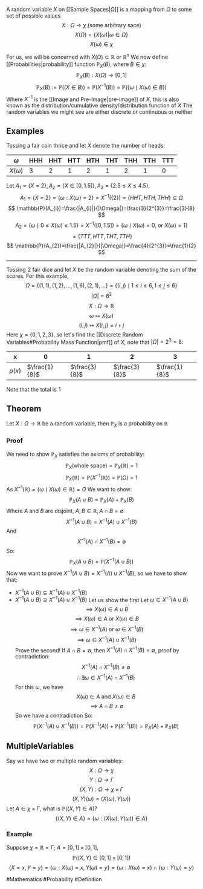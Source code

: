 A random variable $X$ on [[Sample Spaces|$\Omega$]] is a mapping from $\Omega$ to some set of possible values
$$
X:\Omega\to \chi\text{ (some arbitrary sace)}
$$
$$
X(\Omega)=\{ X(\omega)|\omega \in \Omega \}
$$
$$
X(\omega)\in \chi
$$

For us, we will be concerned with $X(\Omega)\subset \mathbb{R}$ or $\mathbb{R}^n$
We now define [[Probabilities|probability]] function $\mathbb{P}_{X}(B)$, where $B\in\chi$:
$$
\mathbb{P}_{X}(B):X(\Omega)\to[0,1]
$$
$$
\mathbb{P}_{X}(B):=\mathbb{P}((X \in B))=\mathbb{P}(X ^{-1}(B))=\mathbb{P}(\{ \omega\mid X(\omega) \in B \})
$$
Where $X ^{-1}$ is the [[Image and Pre-Image|pre-image]] of $X$, this is also known as the distribution/cumulative density/distribution function of $X$
The random variables we might see are either discrete or continuous or neither
## Examples
Tossing a fair coin thrice and let $X$ denote the number of heads:

| $\omega$    | HHH | HHT | HTT | HTH | THT | THH | TTH | TTT |
| ----------- | --- | --- | --- | --- | --- | --- | --- | --- |
| $X(\omega)$ | 3   | 2   | 1   | 2   | 1   | 2   | 1   | 0   |
Let $A_{1}=\{ X=2 \},A_{2}=\{ X \in[0,1.5] \},A_{3}=\{ 2.5\leq X\leq 4.5 \}$,
$$
A_{1}=\{ X=2 \}=\{ \omega:X(\omega)=2 \}=X ^{-1}(\{ 2 \})=\{ HHT,HTH,THH \}\subseteq\Omega
$$
$$
\mathbb{P}(A_{i})=\frac{|A_{i}|}{|\Omega|}=\frac{3}{2^{3}}=\frac{3}{8}
$$
$$
A_{2}=\{ \omega\mid0\leq X(\omega)\leq 1.5 \}=X ^{-1}([0,1.5])=\{ \omega\mid X(\omega)=0\text{, or }X(\omega)=1 \}
$$
$$
= \{ TTT,HTT,THT,TTH \}
$$
$$
\mathbb{P}(A_{2})=\frac{|A_{2}|}{|\Omega|}=\frac{4}{2^{3}}=\frac{1}{2}
$$
___
Tossing $\hspace{0pt}2$ fair dice and let $X$ be the random variable denoting the sum of the scores. For this example,
$$
\Omega=\{ (1,1),(1,2),\dots,(1,6),(2,1),\dots \}=\{ (i,j)\mid1\leq i\leq 6,1\leq j\leq 6 \}
$$
$$
|\Omega|=6^{2}
$$
$$
 X:\Omega\to \mathbb{R}
$$
$$
 \omega \mapsto X(\omega)
$$
$$
(i,j)\mapsto X(i,j)=i+j
$$
Here $\chi=\{ 0,1,2,3 \}$, so let's find the [[Discrete Random Variables#Probability Mass Function|pmf]] of $X$, note that $|\Omega|=2^{3}=8$:

| x      | 0             | 1             | 2             | 3             |
| ------ | ------------- | ------------- | ------------- | ------------- |
| $p(x)$ | $\frac{1}{8}$ | $\frac{3}{8}$ | $\frac{3}{8}$ | $\frac{1}{8}$ |
Note that the total is $\hspace{0pt}1$
## Theorem
Let $X:\Omega\to \mathbb{R}$ be a random variable, then $\mathbb{P}_{X}$ is a probability on $\mathbb{R}$
### Proof
We need to show $\mathbb{P}_{X}$ satisfies the axioms of probability:
$$
\mathbb{P}_{X}(\text{whole space})=\mathbb{P}_{X}(\mathbb{R})=1
$$
$$
\mathbb{P}_{X}(\mathbb{R})=\mathbb{P}(X ^{-1}(\mathbb{R}))=\mathbb{P}(\Omega)=1
$$
As $X ^{-1}(\mathbb{R})=\{ \omega \mid X(\omega)\in\mathbb{R} \}=\Omega$ 
We want to show:
$$
\mathbb{P}_{X}(A\cup B)=\mathbb{P}_{X}(A)+\mathbb{P}_{X}(B)
$$
Where $A$ and $B$ are disjoint, $A,B\in\mathbb{R},A\cap B=\emptyset$
$$
X ^{-1}(A\cup B)=X ^{-1}(A) \cup X ^{-1}(B)
$$
And
$$
X ^{-1}(A)\cap X ^{-1}(B)=\emptyset
$$
So:
$$
\mathbb{P}_{X}(A\cup B)=\mathbb{P}(X ^{-1}(A\cup B))
$$
Now we want to prove $X ^{-1}(A\cup B)=X ^{-1}(A) \cup X ^{-1}(B)$, so we have to show that:
- $X ^{-1}(A\cup B)\subseteq X ^{-1}(A)\cup X ^{-1}(B)$
- $X ^{-1}(A\cup B)\supseteq X ^{-1}(A)\cup X ^{-1}(B)$
Let us show the first
Let $\omega \in X ^{-1}(A\cup B)$
$$
\implies X(\omega)\in A\cup B
$$
$$
\implies X(\omega)\in A\text{ or }X(\omega)\in B
$$
$$
\implies \omega \in X ^{-1}(A) \text{ or }\omega \in X ^{-1}(B)
$$
$$
\implies \omega \in  X ^{-1}(A)\cup X ^{-1}(B)
$$
Prove the second!
If $A\cap B=\emptyset$, then $X ^{-1}(A)\cap X ^{-1}(B)=\emptyset$, proof by contradiction:
$$
X ^{-1}(A)\cap X ^{-1}(B)\neq \emptyset
$$
$$
\therefore \exists \omega \in X ^{-1}(A)\cap X ^{-1}(B)
$$
For this $\omega$, we have
$$
X(\omega)\in A\text{ and }X(\omega)\in B
$$
$$
\implies A\cap B\neq \emptyset
$$
So we have a contradiction
So:
$$
\mathbb{P}(X ^{-1}(A)\cup X ^{-1}(B))=\mathbb{P}(X ^{-1}(A))+\mathbb{P}(X ^{-1}(B))=\mathbb{P}_{X}(A)+\mathbb{P}_{X}(B)
$$
## MultipleVariables
Say we have two or multiple random variables:
$$
X:\Omega\to \chi 
$$
$$
Y:\Omega\to\Gamma
$$
$$
(X,Y):\Omega\to \chi \times\Gamma
$$
$$
(X,Y)(\omega)=(X(\omega),Y(\omega))
$$
Let $A\in\chi \times \Gamma$, what is $\mathbb{P}((X,Y)\in A)$?
$$
\{ (X,Y)\in A \}=\{ \omega:(X(\omega),Y(\omega))\in A \}
$$
### Example
Suppose $\chi=\mathbb{R}=\Gamma$; $A=[0,1]\times[0,1]$,
$$
\mathbb{P}((X,Y)\in [0,1]\times [0,1])
$$
$$
 \{ X=x,Y=y \}=\{ \omega:X(\omega)=x,Y(\omega)=y \}=\{ \omega:X(\omega)=x \}\cap \{ \omega:Y(\omega)=y \}
$$


#Mathematics #Probability #Definition 